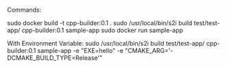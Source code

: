 Commands:

sudo docker build -t cpp-builder:0.1 .
sudo /usr/local/bin/s2i build test/test-app/ cpp-builder:0.1 sample-app
sudo docker run sample-app

With Environment  Variable:
sudo /usr/local/bin/s2i build test/test-app/ cpp-builder:0.1 sample-app -e "EXE=hello" -e "CMAKE_ARG='-DCMAKE_BUILD_TYPE=Release'"

